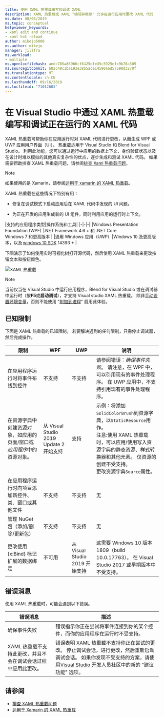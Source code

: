 ```yaml
---
title: 使用 XAML 热重载编写和调试 XAML
description: XAML 热重载或 XAML "编辑并继续" 允许在运行应用时更改 XAML 代码
ms.date: 08/05/2019
ms.topic: conceptual
helpviewer_keywords:
- xaml edit and continue
- xaml hot reload
author: mikejo5000
ms.author: mikejo
manager: jillfra
ms.workload:
- multiple
ms.openlocfilehash: aedc785a86966cf6425dfe35c5925efc9b78a509
ms.sourcegitcommit: b02c40c1ba193e38b5ace14590a6d57590d3270f
ms.translationtype: MT
ms.contentlocale: zh-CN
ms.lasthandoff: 09/16/2019
ms.locfileid: "71012603"
---
```

# <a name="write-and-debug-running-xaml-code-with-xaml-hot-reload-in-visual-studio"></a>在 Visual Studio 中通过 XAML 热重载编写和调试正在运行的 XAML 代码

XAML 热重载可帮助你在应用运行时对 XAML 代码进行更改，从而生成 WPF 或 UWP 应用用户界面（UI）。 热重载适用于 Visual Studio 和 Blend for Visual Studio。 利用此功能，您可以通过运行中应用的数据上下文、身份验证状态以及在设计时难以模拟的其他真实复杂性的优点，逐步生成和测试 XAML 代码。 如果需要帮助排查 XAML 热重载问题，请参阅[排查 Xaml 热重载问题](xaml-hot-reload-troubleshooting.md)。

> [!NOTE]
> 如果使用的是 Xamarin，请参阅[适用于 xamarin 的 XAML 热重载](/xamarin/xamarin-forms/xaml/hot-reload)。

XAML 热重载在这些情况下特别有用：

* 修复在调试模式下启动应用后在 XAML 代码中发现的 UI 问题。

* 为正在开发的应用生成新的 UI 组件，同时利用应用的运行时上下文。

|支持的应用程序类型|操作系统和工具|
|-|-|-|
|Windows Presentation Foundation (WPF) |.NET Framework 4.6 + 和 .NET Core</br>Windows 7 和更高版本 |
|通用 Windows 应用（UWP）|Windows 10 及更高版本，以及 [windows 10 SDK](https://developer.microsoft.com/windows/downloads/windows-10-sdk) 14393 + |

下图演示了如何使用实时可视化树打开源代码，然后使用 XAML 热重载来更改按钮文本和按钮颜色。

![XAML 热重载](../debugger/media/xaml-hot-reload-using.gif)

> [!NOTE]
> 当前仅当在 Visual Studio 中运行应用程序，Blend for Visual Studio 或在调试器中运行时（按**F5**或**启动调试**），才支持 Visual studio XAML 热重载。 除非[手动设置环境变量](xaml-hot-reload-troubleshooting.md#verify-that-you-use-start-debugging-rather-than-attach-to-process)，否则不能使用 "[附加到进程](../debugger/attach-to-running-processes-with-the-visual-studio-debugger.md)" 启用此体验。

## <a name="known-limitations"></a>已知限制

下面是 XAML 热重载的已知限制。 若要解决遇到的任何限制，只需停止调试器，然后完成操作。

|限制|WPF|UWP|说明|
|-|-|-|-|
|在应用程序运行时将事件布线到控件|不支持|不支持|请参阅错误：*确保事件失败*。 请注意，在 WPF 中，可以引用现有的事件处理程序。 在 UWP 应用中，不支持引用现有的事件处理程序。|
|在资源字典中创建资源对象，如应用的页面/窗口或*应用程序*中的资源对象。|从 Visual Studio 2019 Update 2 开始支持|支持|示例：将添加`SolidColorBrush`到资源字典，以`StaticResource`用作。</br>注意:使用 XAML 热重载时，可以应用/使用写入资源字典的静态资源、样式转换器和其他元素。 仅资源的创建不受支持。</br> 更改资源字典`Source`属性。|
|在应用程序运行时向项目添加新控件、类、窗口或其他文件|不支持|不支持|无|
|管理 NuGet 包（添加/删除/更新包）|不支持|不支持|无|
|更改使用 {x:Bind} 标记扩展的数据绑定|不可用|从 Visual Studio 2019 开始支持|这需要 Windows 10 版本1809（build 10.0.17763）。 在 Visual Studio 2017 或早期版本中不受支持。|

## <a name="error-messages"></a>错误消息

使用 XAML 热重载时，可能会遇到以下错误。

|错误消息|描述|
|-|-|
|确保事件失败|错误指示你正在尝试将事件连接到你的某个控件，而你的应用程序在运行时不受支持。|
|XAML 热重载不支持此更改，并且不会在调试会话过程中应用此更改。|错误表明 XAML 热重载不支持你正在尝试的更改。 停止调试会话，进行更改，然后重新启动调试会话。 如果你发现不受支持的方案，请使用[Visual Studio 开发人员社区](https://developercommunity.visualstudio.com/spaces/8/index.html)中的新的 "建议功能" 选项。 |

## <a name="see-also"></a>请参阅

* [排查 XAML 热重载问题](xaml-hot-reload-troubleshooting.md)
* [适用于 Xamarin 的 XAML 热重载](/xamarin/xamarin-forms/xaml/hot-reload)
